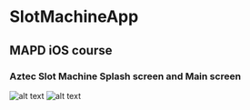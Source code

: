 # SlotMachineApp
## MAPD iOS course
### Aztec Slot Machine Splash screen and Main screen


![alt text](https://i.imgur.com/VniWpno.png)
![alt text](https://i.imgur.com/QIFLW4Z.png)
